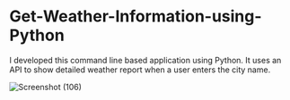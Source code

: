 # Get-Weather-Information-using-Python
I developed this command line based application using Python. It uses an API to show detailed weather report when a user enters the city name. 

![Screenshot (106)](https://user-images.githubusercontent.com/76277810/180956819-b68ba6f0-7bd9-4923-9990-4f60d58b198b.png)
